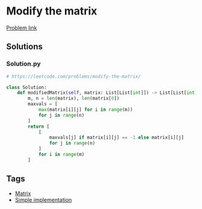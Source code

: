 # Modify the matrix

[Problem link](https://leetcode.com/problems/modify-the-matrix/)

## Solutions


### Solution.py
```py
# https://leetcode.com/problems/modify-the-matrix/

class Solution:
    def modifiedMatrix(self, matrix: List[List[int]]) -> List[List[int]]:
        m, n = len(matrix), len(matrix[0])
        maxvals = [
            max(matrix[i][j] for i in range(m))
            for j in range(n)
        ]
        return [
            [
                maxvals[j] if matrix[i][j] == -1 else matrix[i][j]
                for j in range(n)
            ]
            for i in range(m)
        ]
```
## Tags

* [Matrix](/README.md#Matrix)
* [Simple implementation](/README.md#Simple_implementation)
